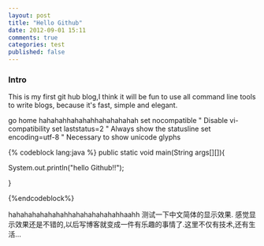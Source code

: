 ```yaml
---
layout: post
title: "Hello Github"
date: 2012-09-01 15:11
comments: true
categories: test
published: false
---
```


### Intro

This is my first git hub blog,I think it will be fun to use all command line tools to write blogs, because it's fast, simple and elegant. 

go home  hahahahhahahahhahahahahah
    set nocompatible   " Disable vi-compatibility
    set laststatus=2   " Always show the statusline
    set encoding=utf-8 " Necessary to show unicode glyphs

{% codeblock lang:java %}
public static void main(String args[][]){

System.out.println("hello Github!!");

}


{%endcodeblock%}

<!--more-->


hahahahahahahahhahahahahahahhaahh
测试一下中文简体的显示效果.
感觉显示效果还是不错的,以后写博客就变成一件有乐趣的事情了.这里不仅有技术,还有生活...
